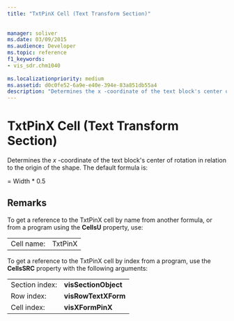 ```yaml
---
title: "TxtPinX Cell (Text Transform Section)"
 
 
manager: soliver
ms.date: 03/09/2015
ms.audience: Developer
ms.topic: reference
f1_keywords:
- vis_sdr.chm1040
 
ms.localizationpriority: medium
ms.assetid: d0c0fe52-6a9e-e40e-394e-83a851db55a4
description: "Determines the x -coordinate of the text block's center of rotation in relation to the origin of the shape. The default formula is:"
---
```


# TxtPinX Cell (Text Transform Section)

Determines the  *x*  -coordinate of the text block's center of rotation in relation to the origin of the shape. The default formula is: 
  
= Width \* 0.5
  
## Remarks

To get a reference to the TxtPinX cell by name from another formula, or from a program using the **CellsU** property, use: 
  
|||
|:-----|:-----|
| Cell name:  <br/> | TxtPinX  <br/> |
   
To get a reference to the TxtPinX cell by index from a program, use the **CellsSRC** property with the following arguments: 
  
|||
|:-----|:-----|
| Section index:  <br/> |**visSectionObject** <br/> |
| Row index:  <br/> |**visRowTextXForm** <br/> |
| Cell index:  <br/> |**visXFormPinX** <br/> |
   

